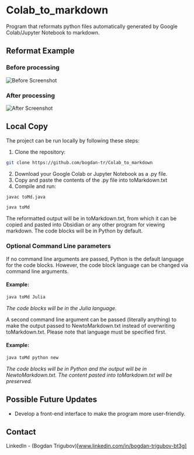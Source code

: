 # Colab_to_markdown
Program that reformats python files automatically generated by Google Colab/Jupyter Notebook to markdown.

## Reformat Example

### Before processing
![Before Screenshot](https://github.com/user-attachments/assets/8d5b21bb-75d4-4cf0-aecf-1786e428f199)

### After processing
![After Screenshot](https://github.com/user-attachments/assets/d37ad7cb-157f-49ec-b502-fd8123898bb1)

## Local Copy
The project can be run locally by following these steps:

1. Clone the repository:
 ``` sh
git clone https://github.com/bogdan-tr/Colab_to_markdown
```
2. Download your Google Colab or Jupyter Notebook as a .py file.
3. Copy and paste the contents of the .py file into toMarkdown.txt
5. Compile and run:
``` sh
javac toMd.java
```
``` sh
java toMd
```

The reformatted output will be in toMarkdown.txt, from which it can be copied and pasted into Obsidian or any other program for viewing markdown. The code blocks will be in Python by default.

### Optional Command Line parameters
If no command line arguments are passed, Python is the default language for the code blocks. However, the code block language can be changed via command line arguments.

#### Example:
``` sh
java toMd Julia
```
_The code blocks will be in the Julia language._

A second command line argument can be passed (literally anything) to make the output passed to NewtoMarkdown.txt instead of overwriting toMarkdown.txt. Please note that language must be specified first.

#### Example:
```sh
java toMd python new
```
_The code blocks will be in Python and the output will be in NewtoMarkdown.txt. The content pasted into toMarkdown.txt will be preserved._

## Possible Future Updates
- Develop a front-end interface to make the program more user-friendly.

## Contact
LinkedIn - (Bogdan Trigubov)[www.linkedin.com/in/bogdan-trigubov-bt3g]

